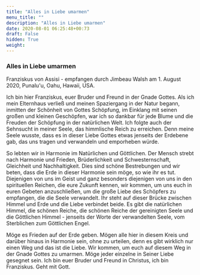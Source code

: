 ```yaml
---
title: "Alles in Liebe umarmen"
menu_title: ""
description: "Alles in Liebe umarmen"
date: 2020-08-01 06:25:48+00:73
draft: False
hidden: True
weight:
---
```

### Alles in Liebe umarmen

Franziskus von Assisi - empfangen durch Jimbeau Walsh am 1. August 2020, Punalu'u, Oahu, Hawaii, USA.

Ich bin hier Franziskus, euer Bruder und Freund in der Gnade Gottes. Als ich mein Elternhaus verließ und meinen Spaziergang in der Natur begann, inmitten der Schönheit von Gottes Schöpfung, im Einklang mit seinen großen und kleinen Geschöpfen, war ich so dankbar für jede Blume und die Freuden der Schöpfung in der natürlichen Welt. Ich folgte auch der Sehnsucht in meiner Seele, das himmlische Reich zu erreichen. Denn meine Seele wusste, dass es in dieser Liebe Gottes etwas jenseits der Erdebene gab, das uns tragen und verwandeln und emporheben würde.

So lebten wir in Harmonie im Natürlichen und Göttlichen. Der Mensch strebt nach Harmonie und Frieden, Brüderlichkeit und Schwesternschaft, Gleichheit und Nachhaltigkeit. Dies sind schöne Bestrebungen und wir beten, dass die Erde in dieser Harmonie sein möge, so wie ihr es tut. Diejenigen von uns im Geist und ganz besonders diejenigen von uns in den spirituellen Reichen, die eure Zukunft kennen, wir kommen, um uns euch in euren Gebeten anzuschließen, um die große Liebe des Schöpfers zu empfangen, die die Seele verwandelt. Ihr steht auf dieser Brücke zwischen Himmel und Erde und die Liebe verbindet beide. Es gibt die natürlichen Himmel, die schönen Reiche, die schönen Reiche der gereinigten Seele und die Göttlichen Himmel - jenseits der Worte der verwandelten Seele, vom Sterblichen zum Göttlichen Engel.

Möge es Frieden auf der Erde geben. Mögen alle hier in diesem Kreis und darüber hinaus in Harmonie sein, ohne zu urteilen, denn es gibt wirklich nur einen Weg und das ist die Liebe. Wir kommen, um euch auf diesem Weg in der Gnade Gottes zu umarmen. Möge jeder einzelne in Seiner Liebe gesegnet sein. Ich bin euer Bruder und Freund in Christus, ich bin Franziskus. Geht mit Gott.
